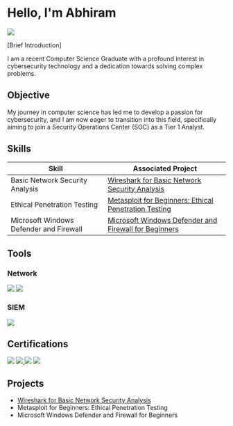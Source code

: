 # Hello, I'm Abhiram
<a href="https://www.linkedin.com/in/tgabhiram"><img src="https://img.shields.io/badge/-LinkedIn-0072b1?&style=for-the-badge&logo=linkedin&logoColor=white" /></a>


[Brief Introduction]

I am a recent Computer Science Graduate with a profound interest in cybersecurity technology and a dedication towards solving complex problems.

## Objective

My journey in computer science has led me to develop a passion for cybersecurity, and I am now eager to transition into this field, specifically aiming to join a Security Operations Center (SOC) as a Tier 1 Analyst.

## Skills

| Skill                                         | Associated Project         |
|-----------------------------------------------|----------------------------|
| Basic Network Security Analysis               | <a href="https://github.com/ABRM2002/Basic-Network-Security-Analysis/tree/main">Wireshark for Basic Network Security Analysis </a>|
| Ethical Penetration Testing                   | <a href="https://coursera.org/verify/6SAFJY6NXZ2E"> Metasploit for Beginners: Ethical Penetration Testing  </a>|
| Microsoft Windows Defender and Firewall       | <a href="https://coursera.org/verify/HCFCEJNU5LRX">Microsoft Windows Defender and Firewall for Beginners</a>|

## Tools

### Network
<div>
    <img src="https://img.shields.io/badge/-Wireshark-1679A7?&style=for-the-badge&logo=Wireshark&logoColor=white" />
   <img src="https://img.shields.io/badge/-Metasploit-1679A7?&style=for-the-badge&logo=Metasploit&logoColor=white" />

</div>

### SIEM
<div>
    
  <img src="https://img.shields.io/badge/-Splunk-000000?&style=for-the-badge&logo=Splunk&logoColor=white" />
    
</div>

## Certifications

<div>
<a href="https://coursera.org/verify/professional-cert/PFPA88PP4ZT4" target="_blank">
    <img src="https://img.shields.io/badge/Google%20Cybersecurity%20Professional%20Certificate-%20Google-007ACC?style=for-the-badge&logo=Google&logoColor=white" /></a>
<a href="https://arcx.io/verify-certificate?id=7646d5a1becc4c4221c97a324404cb9e1ce9bce9&k=f34f23b1fe7844f999acd71577c64c55" target="_blank">
    <img src="https://img.shields.io/badge/Cyber%20Threat%20Intelligence%20101-ArcX-007ACC?style=for-the-badge&logo=arcX&logoColor=white" />
</a>
<img src="https://img.shields.io/badge/Endpoint%20Detection%20and%20Response%20Foundation-%20Qualys-A50000?style=for-the-badge&logo=Qualys&logoColor=white" />
<img src="https://img.shields.io/badge/Vulnerability%20Management%20Foundation-%20Qualys-A50000?style=for-the-badge&logo=Qualys&logoColor=white" />

</div>

## Projects
- <a href="https://github.com/ABRM2002/Basic-Network-Security-Analysis/tree/main">Wireshark for Basic Network Security Analysis </a>
- Metasploit for Beginners: Ethical Penetration Testing
- Microsoft Windows Defender and Firewall for Beginners
